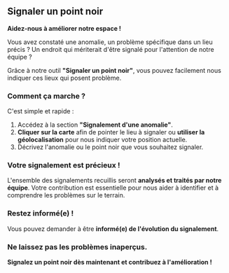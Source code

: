 ## Signaler un point noir

**Aidez-nous à améliorer notre espace !**

Vous avez constaté une anomalie, un problème spécifique dans un lieu précis ? Un endroit qui mériterait d'être signalé pour l'attention de notre équipe ?

Grâce à notre outil **"Signaler un point noir"**, vous pouvez facilement nous indiquer ces lieux qui posent problème.

### Comment ça marche ?

C'est simple et rapide :

1.  Accédez à la section **"Signalement d'une anomalie"**.
2.  **Cliquer sur la carte** afin de pointer le lieu à signaler ou **utiliser la géolocalisation** pour nous indiquer votre position actuelle.
3.  Décrivez l'anomalie ou le point noir que vous souhaitez signaler.

### Votre signalement est précieux !

L'ensemble des signalements recuillis seront **analysés et traités par notre équipe**. Votre contribution est essentielle pour nous aider à identifier et à comprendre les problèmes sur le terrain.

### Restez informé(e) !

Vous pouvez demander à être **informé(e) de l'évolution du signalement**.

### Ne laissez pas les problèmes inaperçus.

**Signalez un point noir dès maintenant et contribuez à l'amélioration !**
